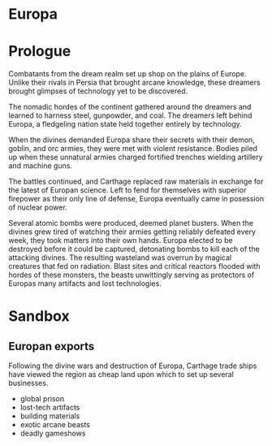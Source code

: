 # Europa

# Prologue
Combatants from the dream realm set up shop on the plains of Europe. Unlike their rivals in Persia that brought arcane knowledge, these dreamers brought glimpses of technology yet to be discovered. 

The nomadic hordes of the continent gathered around the dreamers and learned to harness steel, gunpowder, and coal. The dreamers left behind Europa, a fledgeling nation state held together entirely by technology. 

When the divines demanded Europa share their secrets with their demon, goblin, and orc armies, they were met with violent resistance. Bodies piled up when these unnatural armies charged fortified trenches wielding artillery and machine guns.

The battles continued, and Carthage replaced raw materials in exchange for the latest of Europan science. Left to fend for themselves with superior firepower as their only line of defense, Europa eventually came in posession of nuclear power. 

Several atomic bombs were produced, deemed planet busters. When the divines grew tired of watching their armies getting reliably defeated every week, they took matters into their own hands. Europa elected to be destroyed before it could be captured, detonating bombs to kill each of the attacking divines. The resulting wasteland was overrun by magical creatures that fed on radiation. Blast sites and critical reactors flooded with hordes of these monsters, the beasts unwittingly serving as protectors of Europas many artifacts and lost technologies. 

# Sandbox

## Europan exports

Following the divine wars and destruction of Europa, Carthage trade ships have viewed the region as cheap land upon which to set up several businesses.

- global prison
- lost-tech artifacts
- building materials
- exotic arcane beasts
- deadly gameshows
